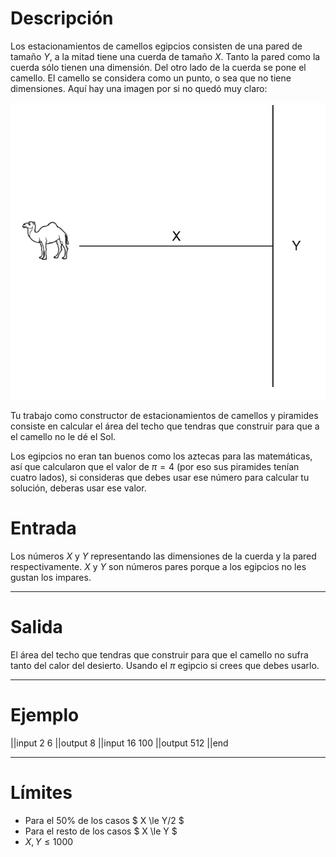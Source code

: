 # Descripción

Los estacionamientos de camellos egipcios consisten de una pared de tamaño $Y$, a la mitad tiene una cuerda de tamaño $X$. Tanto la pared como la cuerda sólo tienen una dimensión. Del otro lado de la cuerda se pone el camello. El camello se considera como un punto, o sea que no tiene dimensiones. Aquí hay una imagen por si no quedó muy claro:

![Imagen](Imagen.png)

Tu trabajo como constructor de estacionamientos de camellos y piramides consiste en calcular el área del techo que tendras que construir para que a el camello no le dé el Sol.

Los egipcios no eran tan buenos como los aztecas para las matemáticas, así que calcularon que el valor de $π=4$ (por eso sus piramides tenían cuatro lados), si consideras que debes usar ese número para calcular tu solución, deberas usar ese valor.

# Entrada

Los números $X$ y $Y$ representando las dimensiones de la cuerda y la pared respectivamente. $X$ y $Y$ son números pares porque a los egipcios no les gustan los impares.

------------------------

# Salida

El área del techo que tendras que construir para que el camello no sufra tanto del calor del desierto. Usando el $π$ egipcio si crees que debes usarlo.

------------------------

# Ejemplo

||input
2 6
||output
8
||input
16 100
||output
512
||end

----------

# Límites

* Para el 50% de los casos $ X \le Y/2 $
* Para el resto de los casos $ X \le Y $
* $X,Y \le 1000$

